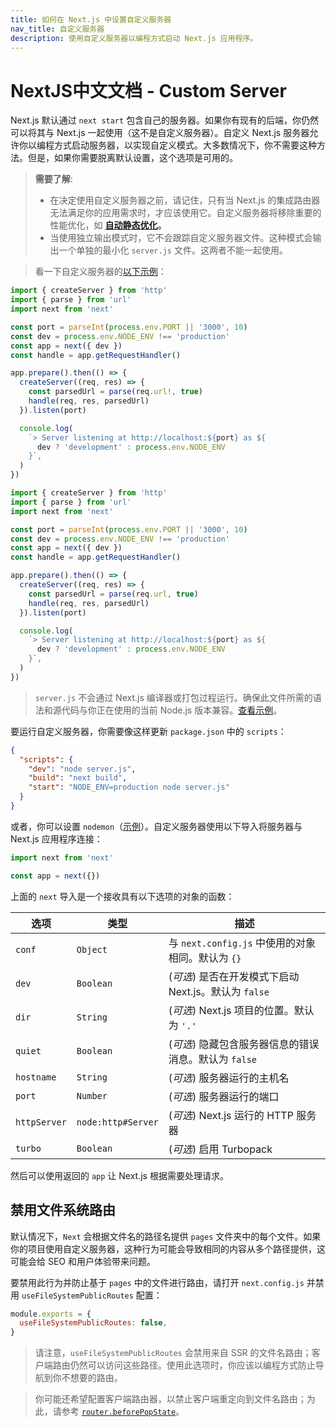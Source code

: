 ```yaml
---
title: 如何在 Next.js 中设置自定义服务器
nav_title: 自定义服务器
description: 使用自定义服务器以编程方式启动 Next.js 应用程序。
---
```


# NextJS中文文档 - Custom Server

Next.js 默认通过 `next start` 包含自己的服务器。如果你有现有的后端，你仍然可以将其与 Next.js 一起使用（这不是自定义服务器）。自定义 Next.js 服务器允许你以编程方式启动服务器，以实现自定义模式。大多数情况下，你不需要这种方法。但是，如果你需要脱离默认设置，这个选项是可用的。

> **需要了解**:
>
> - 在决定使用自定义服务器之前，请记住，只有当 Next.js 的集成路由器无法满足你的应用需求时，才应该使用它。自定义服务器将移除重要的性能优化，如 **[自动静态优化](/nextjs-cn/pages/building-your-application/rendering/automatic-static-optimization)。**
> - 当使用独立输出模式时，它不会跟踪自定义服务器文件。这种模式会输出一个单独的最小化 `server.js` 文件。这两者不能一起使用。

> 看一下自定义服务器的[以下示例](https://github.com/vercel/next.js/tree/canary/examples/custom-server)：

```ts switcher
import { createServer } from 'http'
import { parse } from 'url'
import next from 'next'

const port = parseInt(process.env.PORT || '3000', 10)
const dev = process.env.NODE_ENV !== 'production'
const app = next({ dev })
const handle = app.getRequestHandler()

app.prepare().then(() => {
  createServer((req, res) => {
    const parsedUrl = parse(req.url!, true)
    handle(req, res, parsedUrl)
  }).listen(port)

  console.log(
    `> Server listening at http://localhost:${port} as ${
      dev ? 'development' : process.env.NODE_ENV
    }`,
  )
})
```

```js switcher
import { createServer } from 'http'
import { parse } from 'url'
import next from 'next'

const port = parseInt(process.env.PORT || '3000', 10)
const dev = process.env.NODE_ENV !== 'production'
const app = next({ dev })
const handle = app.getRequestHandler()

app.prepare().then(() => {
  createServer((req, res) => {
    const parsedUrl = parse(req.url, true)
    handle(req, res, parsedUrl)
  }).listen(port)

  console.log(
    `> Server listening at http://localhost:${port} as ${
      dev ? 'development' : process.env.NODE_ENV
    }`,
  )
})
```

> `server.js` 不会通过 Next.js 编译器或打包过程运行。确保此文件所需的语法和源代码与你正在使用的当前 Node.js 版本兼容。[查看示例](https://github.com/vercel/next.js/tree/canary/examples/custom-server)。

要运行自定义服务器，你需要像这样更新 `package.json` 中的 `scripts`：

```json
{
  "scripts": {
    "dev": "node server.js",
    "build": "next build",
    "start": "NODE_ENV=production node server.js"
  }
}
```

或者，你可以设置 `nodemon`（[示例](https://github.com/vercel/next.js/tree/canary/examples/custom-server)）。自定义服务器使用以下导入将服务器与 Next.js 应用程序连接：

```js
import next from 'next'

const app = next({})
```

上面的 `next` 导入是一个接收具有以下选项的对象的函数：

| 选项         | 类型               | 描述                                                  |
| ------------ | ------------------ | ----------------------------------------------------- |
| `conf`       | `Object`           | 与 `next.config.js` 中使用的对象相同。默认为 `{}`     |
| `dev`        | `Boolean`          | (_可选_) 是否在开发模式下启动 Next.js。默认为 `false` |
| `dir`        | `String`           | (_可选_) Next.js 项目的位置。默认为 `'.'`             |
| `quiet`      | `Boolean`          | (_可选_) 隐藏包含服务器信息的错误消息。默认为 `false` |
| `hostname`   | `String`           | (_可选_) 服务器运行的主机名                           |
| `port`       | `Number`           | (_可选_) 服务器运行的端口                             |
| `httpServer` | `node:http#Server` | (_可选_) Next.js 运行的 HTTP 服务器                   |
| `turbo`      | `Boolean`          | (_可选_) 启用 Turbopack                               |

然后可以使用返回的 `app` 让 Next.js 根据需要处理请求。

<PagesOnly>

## 禁用文件系统路由

默认情况下，`Next` 会根据文件名的路径名提供 `pages` 文件夹中的每个文件。如果你的项目使用自定义服务器，这种行为可能会导致相同的内容从多个路径提供，这可能会给 SEO 和用户体验带来问题。

要禁用此行为并防止基于 `pages` 中的文件进行路由，请打开 `next.config.js` 并禁用 `useFileSystemPublicRoutes` 配置：

```js
module.exports = {
  useFileSystemPublicRoutes: false,
}
```

> 请注意，`useFileSystemPublicRoutes` 会禁用来自 SSR 的文件名路由；客户端路由仍然可以访问这些路径。使用此选项时，你应该以编程方式防止导航到你不想要的路由。

> 你可能还希望配置客户端路由器，以禁止客户端重定向到文件名路由；为此，请参考 [`router.beforePopState`](/nextjs-cn/pages/api-reference/functions/use-router#routerbeforepopstate)。

</PagesOnly>
